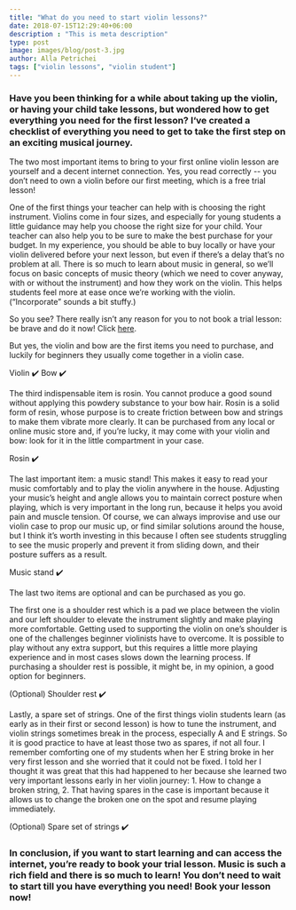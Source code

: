 ```yaml
---
title: "What do you need to start violin lessons?"
date: 2018-07-15T12:29:40+06:00
description : "This is meta description"
type: post
image: images/blog/post-3.jpg
author: Alla Petrichei
tags: ["violin lessons", "violin student"]
---
```


### Have you been thinking for a while about taking up the violin, or having your child take lessons, but wondered how to get everything you need for the first lesson? I‘ve created a checklist of everything you need to get to take the first step on an exciting musical journey. 

The two most important items to bring to your first online violin lesson are yourself and a decent internet connection. Yes, you read correctly -- you don’t need to own a violin before our first meeting, which is a free trial lesson!

One of the first things your teacher can help with is choosing the right instrument. Violins come in four sizes, and especially for young students a little guidance may help you choose the right size for your child. Your teacher can also help you to be sure to make the best purchase for your budget. In my experience, you should be able to buy locally or have your violin delivered before your next lesson, but even if there’s a delay that’s no problem at all. There is so much to learn about music in general, so we’ll focus on basic concepts of music theory (which we need to cover anyway, with or without the instrument) and how they work on the violin. This helps students feel more at ease once we’re working with the violin. (“Incorporate” sounds a bit stuffy.)

So you see? There really isn’t any reason for you to not book a trial lesson: be brave and do it now! Click [here](www.violinplus.org/contact).

But yes, the violin and bow are the first items you need to purchase, and luckily for beginners they usually come together in a violin case. 

Violin ✔️
Bow ✔️

The third indispensable item is rosin. You cannot produce a good sound without applying this powdery substance to your bow hair. Rosin is a solid form of resin, whose purpose is to create friction between bow and strings to make them vibrate more clearly. It can be purchased from any local or online music store and, if you’re lucky, it may come with your violin and bow: look for it in the little compartment in your case.

Rosin ✔️

The last important item: a music stand! This makes it easy to read your music comfortably and to play the violin anywhere in the house. Adjusting your music’s height and angle allows you to maintain correct posture when playing, which is very important in the long run, because it helps you avoid pain and muscle tension. Of course, we can always improvise and use our violin case to prop our music up, or find similar solutions around the house, but I think it’s worth investing in this because I often see students struggling to see the music properly and prevent it from sliding down, and their posture suffers as a result.

Music stand ✔️

The last two items are optional and can be purchased as you go.

The first one is a shoulder rest which is a pad we place between the violin and our left shoulder to elevate the instrument slightly and make playing more comfortable. Getting used to supporting the violin on one’s shoulder is one of the challenges beginner violinists have to overcome. It is possible to play without any extra support, but this requires a little more playing experience and in most cases slows down the learning process. If purchasing a shoulder rest is possible, it might be, in my opinion, a good option for beginners.

(Optional) Shoulder rest ✔️

Lastly, a spare set of strings. One of the first things violin students learn (as early as in their first or second lesson) is how to tune the instrument, and violin strings sometimes break in the process, especially A and E strings. So it is good practice to have at least those two as spares, if not all four. I remember comforting one of my students when her E string broke in her very first lesson and she worried that it could not be fixed. I told her I thought it was great that this had happened to her because she learned two very important lessons early in her violin journey: 1. How to change a broken string, 2. That having spares in the case is important because it allows us to change the broken one on the spot and resume playing immediately.

(Optional) Spare set of strings ✔️

### In conclusion, if you want to start learning and can access the internet, you’re ready to book your trial lesson. Music is such a rich field and there is so much to learn! You don’t need to wait to start till you have everything you need! Book your lesson now!
